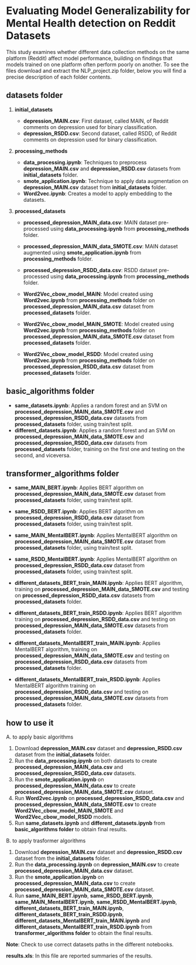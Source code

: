# Evaluating Model Generalizability for Mental Health detection on Reddit Datasets

This study examines whether different data collection methods on the same platform (Reddit) affect model performance, building on findings that models trained on one platform often perform poorly on another.
To see the files download and extract the NLP_project.zip folder, below you will find a precise description of each folder contents.


## datasets folder

1. **initial_datasets**
   - **depression_MAIN.csv**: First dataset, called MAIN, of Reddit comments on depression used for binary classification.
   - **depression_RSDD.csv**: Second dataset, called RSDD, of Reddit comments on depression used for binary classification.


2. **processing_methods**
   - **data_processing.ipynb**: Techniques to preprocess **depression_MAIN.csv** and **depression_RSDD.csv** datasets from **initial_datasets** folder.   
   - **smote_application.ipynb**: Technique to apply data augmentation on **depression_MAIN.csv** dataset from **initial_datasets** folder.   
   - **Word2vec.ipynb**: Creates a model to apply embedding to the datasets.  


3. **processed_datasets**
   - **processed_depression_MAIN_data.csv**: MAIN dataset pre-processed using **data_processing.ipynb** from **processing_methods** folder.
   - **processed_depression_MAIN_data_SMOTE.csv**: MAIN dataset augmented using **smote_application.ipynb** from **processing_methods** folder.
   - **processed_depression_RSDD_data.csv**: RSDD dataset pre-processed using **data_processing.ipynb** from **processing_methods** folder.

   - **Word2Vec_cbow_model_MAIN**: Model created using **Word2vec.ipynb** from **processing_methods** folder on **processed_depression_MAIN_data.csv** dataset from **processed_datasets** folder.
   - **Word2Vec_cbow_model_MAIN_SMOTE**: Model created using **Word2vec.ipynb** from **processing_methods** folder on **processed_depression_MAIN_data_SMOTE.csv** dataset from **processed_datasets** folder.
   - **Word2Vec_cbow_model_RSDD**: Model created using **Word2vec.ipynb** from **processing_methods** folder on **processed_depression_RSDD_data.csv** dataset from **processed_datasets** folder.


## basic_algorithms folder

- **same_datasets.ipynb**: Applies a random forest and an SVM on **processed_depression_MAIN_data_SMOTE.csv** and **processed_depression_RSDD_data.csv** datasets from **processed_datasets** folder, using train/test split.
- **different_datasets.ipynb**: Applies a random forest and an SVM on **processed_depression_MAIN_data_SMOTE.csv** and **processed_depression_RSDD_data.csv** datasets from **processed_datasets** folder, training on the first one and testing on the second, and viceversa.


## transformer_algorithms folder

- **same_MAIN_BERT.ipynb**: Applies BERT algorithm on **processed_depression_MAIN_data_SMOTE.csv** dataset from **processed_datasets** folder, using train/test split.
- **same_RSDD_BERT.ipynb**: Applies BERT algorithm on **processed_depression_RSDD_data.csv** dataset from **processed_datasets** folder, using train/test split.
- **same_MAIN_MentalBERT.ipynb**: Applies MentalBERT algorithm on **processed_depression_MAIN_data_SMOTE.csv** dataset from **processed_datasets** folder, using train/test split.
- **same_RSDD_MentalBERT.ipynb**: Applies MentalBERT algorithm on **processed_depression_RSDD_data.csv** dataset from **processed_datasets** folder, using train/test split.

- **different_datasets_BERT_train_MAIN.ipynb**: Applies BERT algorithm, training on **processed_depression_MAIN_data_SMOTE.csv** and testing on **processed_depression_RSDD_data.csv** datasets from **processed_datasets** folder.
- **different_datasets_BERT_train_RSDD.ipynb**: Applies BERT algorithm training on **processed_depression_RSDD_data.csv** and testing on **processed_depression_MAIN_data_SMOTE.csv** datasets from **processed_datasets** folder.
- **different_datasets_MentalBERT_train_MAIN.ipynb**: Applies MentalBERT algorithm, training on **processed_depression_MAIN_data_SMOTE.csv** and testing on **processed_depression_RSDD_data.csv** datasets from **processed_datasets** folder.
- **different_datasets_MentalBERT_train_RSDD.ipynb**: Applies MentalBERT algorithm training on **processed_depression_RSDD_data.csv** and testing on **processed_depression_MAIN_data_SMOTE.csv** datasets from **processed_datasets** folder.


## how to use it

A. to apply basic algorithms 

   1. Download **depression_MAIN.csv** dataset and **depression_RSDD.csv** dataset from the **initial_datasets** folder. 
   2. Run the **data_processing.ipynb** on both datasets to create **processed_depression_MAIN_data.csv** and **processed_depression_RSDD_data.csv** datasets.
   3. Run the **smote_application.ipynb** on **processed_depression_MAIN_data.csv** to create **processed_depression_MAIN_data_SMOTE.csv** dataset.
   4. Run **Word2vec.ipynb** on **processed_depression_RSDD_data.csv** and **processed_depression_MAIN_data_SMOTE.csv** to create **Word2Vec_cbow_model_MAIN_SMOTE** and **Word2Vec_cbow_model_RSDD** models.
   5. Run **same_datasets.ipynb** and **different_datasets.ipynb** from **basic_algorithms folder** to obtain final results.


B. to apply trasformer algorithms 

   1. Download **depression_MAIN.csv** dataset and **depression_RSDD.csv** dataset from the **initial_datasets** folder. 
   2. Run the **data_processing.ipynb** on **depression_MAIN.csv** to create **processed_depression_MAIN_data.csv** dataset.
   3. Run the **smote_application.ipynb** on **processed_depression_MAIN_data.csv** to create **processed_depression_MAIN_data_SMOTE.csv** dataset.
   4. Run **same_MAIN_BERT.ipynb**, **same_RSDD_BERT.ipynb**, **same_MAIN_MentalBERT.ipynb**, **same_RSDD_MentalBERT.ipynb**, **different_datasets_BERT_train_MAIN.ipynb**, **different_datasets_BERT_train_RSDD.ipynb**, **different_datasets_MentalBERT_train_MAIN.ipynb** and **different_datasets_MentalBERT_train_RSDD.ipynb** from **transformer_algorithms folder** to obtain the final results.


**Note**: Check to use correct datasets paths in the different notebooks.

**results.xls**: In this file are reported summaries of the results.




